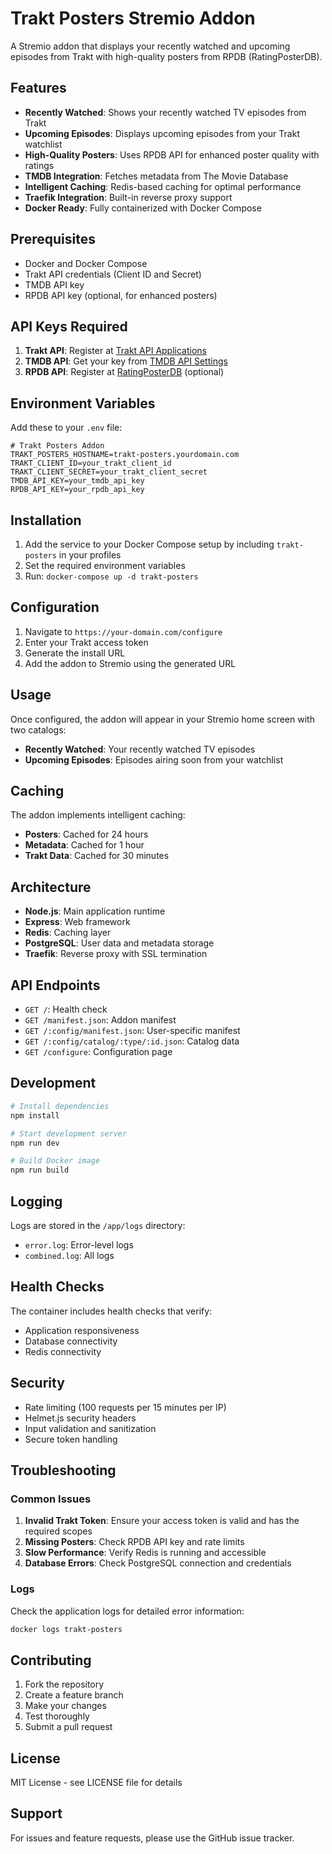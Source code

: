 # Trakt Posters Stremio Addon

A Stremio addon that displays your recently watched and upcoming episodes from Trakt with high-quality posters from RPDB (RatingPosterDB).

## Features

- **Recently Watched**: Shows your recently watched TV episodes from Trakt
- **Upcoming Episodes**: Displays upcoming episodes from your Trakt watchlist
- **High-Quality Posters**: Uses RPDB API for enhanced poster quality with ratings
- **TMDB Integration**: Fetches metadata from The Movie Database
- **Intelligent Caching**: Redis-based caching for optimal performance
- **Traefik Integration**: Built-in reverse proxy support
- **Docker Ready**: Fully containerized with Docker Compose

## Prerequisites

- Docker and Docker Compose
- Trakt API credentials (Client ID and Secret)
- TMDB API key
- RPDB API key (optional, for enhanced posters)

## API Keys Required

1. **Trakt API**: Register at [Trakt API Applications](https://trakt.tv/oauth/applications)
2. **TMDB API**: Get your key from [TMDB API Settings](https://www.themoviedb.org/settings/api)
3. **RPDB API**: Register at [RatingPosterDB](https://ratingposterdb.com/) (optional)

## Environment Variables

Add these to your `.env` file:

```env
# Trakt Posters Addon
TRAKT_POSTERS_HOSTNAME=trakt-posters.yourdomain.com
TRAKT_CLIENT_ID=your_trakt_client_id
TRAKT_CLIENT_SECRET=your_trakt_client_secret
TMDB_API_KEY=your_tmdb_api_key
RPDB_API_KEY=your_rpdb_api_key
```

## Installation

1. Add the service to your Docker Compose setup by including `trakt-posters` in your profiles
2. Set the required environment variables
3. Run: `docker-compose up -d trakt-posters`

## Configuration

1. Navigate to `https://your-domain.com/configure`
2. Enter your Trakt access token
3. Generate the install URL
4. Add the addon to Stremio using the generated URL

## Usage

Once configured, the addon will appear in your Stremio home screen with two catalogs:

- **Recently Watched**: Your recently watched TV episodes
- **Upcoming Episodes**: Episodes airing soon from your watchlist

## Caching

The addon implements intelligent caching:

- **Posters**: Cached for 24 hours
- **Metadata**: Cached for 1 hour  
- **Trakt Data**: Cached for 30 minutes

## Architecture

- **Node.js**: Main application runtime
- **Express**: Web framework
- **Redis**: Caching layer
- **PostgreSQL**: User data and metadata storage
- **Traefik**: Reverse proxy with SSL termination

## API Endpoints

- `GET /`: Health check
- `GET /manifest.json`: Addon manifest
- `GET /:config/manifest.json`: User-specific manifest
- `GET /:config/catalog/:type/:id.json`: Catalog data
- `GET /configure`: Configuration page

## Development

```bash
# Install dependencies
npm install

# Start development server
npm run dev

# Build Docker image
npm run build
```

## Logging

Logs are stored in the `/app/logs` directory:

- `error.log`: Error-level logs
- `combined.log`: All logs

## Health Checks

The container includes health checks that verify:

- Application responsiveness
- Database connectivity
- Redis connectivity

## Security

- Rate limiting (100 requests per 15 minutes per IP)
- Helmet.js security headers
- Input validation and sanitization
- Secure token handling

## Troubleshooting

### Common Issues

1. **Invalid Trakt Token**: Ensure your access token is valid and has the required scopes
2. **Missing Posters**: Check RPDB API key and rate limits
3. **Slow Performance**: Verify Redis is running and accessible
4. **Database Errors**: Check PostgreSQL connection and credentials

### Logs

Check the application logs for detailed error information:

```bash
docker logs trakt-posters
```

## Contributing

1. Fork the repository
2. Create a feature branch
3. Make your changes
4. Test thoroughly
5. Submit a pull request

## License

MIT License - see LICENSE file for details

## Support

For issues and feature requests, please use the GitHub issue tracker.